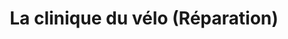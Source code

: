 ---
title: "La clinique du vélo (Réparation)"
url: /pecquencourt/la-clinique-du-velo-reparation/
shop: shop
---